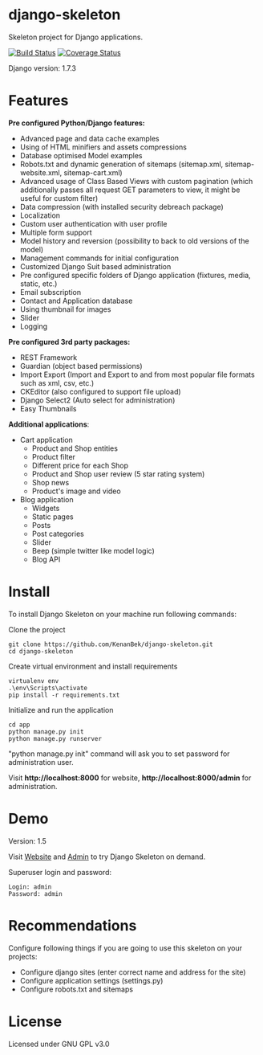 django-skeleton
===============

Skeleton project for Django applications.

[![Build Status](https://travis-ci.org/KenanBek/django-skeleton.svg?branch=master)](https://travis-ci.org/KenanBek/django-skeleton) [![Coverage Status](https://coveralls.io/repos/KenanBek/django-skeleton/badge.png?branch=master)](https://coveralls.io/r/KenanBek/django-skeleton?branch=master)

Django version: 1.7.3

# Features

**Pre configured Python/Django features:**

- Advanced page and data cache examples
- Using of HTML minifiers and assets compressions
- Database optimised Model examples
- Robots.txt and dynamic generation of sitemaps (sitemap.xml, sitemap-website.xml, sitemap-cart.xml)
- Advanced usage of Class Based Views with custom pagination (which additionally passes all request GET parameters to view, it might be useful for custom filter)
- Data compression (with installed security debreach package)
- Localization
- Custom user authentication with user profile
- Multiple form support
- Model history and reversion (possibility to back to old versions of the model)
- Management commands for initial configuration
- Customized Django Suit based administration
- Pre configured specific folders of Django application (fixtures, media, static, etc.)
- Email subscription
- Contact and Application database
- Using thumbnail for images
- Slider
- Logging

**Pre configured 3rd party packages:**

- REST Framework
- Guardian (object based permissions)
- Import Export (Import and Export to and from most popular file formats such as xml, csv, etc.)
- CKEditor (also configured to support file upload)
- Django Select2 (Auto select for administration)
- Easy Thumbnails

**Additional applications**:

- Cart application
    - Product and Shop entities
    - Product filter
    - Different price for each Shop
    - Product and Shop user review (5 star rating system)
    - Shop news
    - Product's image and video
- Blog application
    - Widgets
    - Static pages
    - Posts
    - Post categories
    - Slider
    - Beep (simple twitter like model logic)
    - Blog API

# Install

To install Django Skeleton on your machine run following commands:

Clone the project

    git clone https://github.com/KenanBek/django-skeleton.git
    cd django-skeleton

Create virtual environment and install requirements

    virtualenv env
    .\env\Scripts\activate
    pip install -r requirements.txt

Initialize and run the application

    cd app
    python manage.py init
    python manage.py runserver

"python manage.py init" command will ask you to set password for administration user.

Visit **http://localhost:8000** for website, **http://localhost:8000/admin** for administration.

# Demo

Version: 1.5

Visit [Website](http://django-skeleton.bekonline.webfactional.com/) and [Admin](http://django-skeleton.bekonline.webfactional.com/admin) to try Django Skeleton on demand.

Superuser login and password:

    Login: admin
    Password: admin

# Recommendations

Configure following things if you are going to use this skeleton on your projects:

- Configure django sites (enter correct name and address for the site)
- Configure application settings (settings.py)
- Configure robots.txt and sitemaps

# License

Licensed under GNU GPL v3.0

